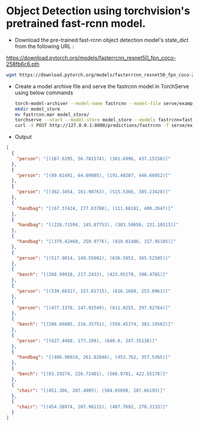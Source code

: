 # Object Detection using torchvision's pretrained fast-rcnn model.

* Download the pre-trained fast-rcnn object detection model's state_dict from the following URL :

https://download.pytorch.org/models/fasterrcnn_resnet50_fpn_coco-258fb6c6.pth

```bash
wget https://download.pytorch.org/models/fasterrcnn_resnet50_fpn_coco-258fb6c6.pth
```

* Create a model archive file and serve the fastrcnn model in TorchServe using below commands

    ```bash
    torch-model-archiver --model-name fastrcnn --model-file serve/examples/object_detector/fast-rcnn/model.py --serialized-file fasterrcnn_resnet50_fpn_coco-258fb6c6.pth --handler object_detector --extra-files serve/examples/object_detector/fast-rcnn/index_to_name.json
    mkdir model_store
    mv fastrcnn.mar model_store/
    torchserve --start --model-store model_store --models fastrcnn=fastrcnn.mar
    curl -X POST http://127.0.0.1:8080/predictions/fastrcnn -T serve/examples/object_detector/fast-rcnn/persons.jpg
    ```
* Output

```json
[
  {
    "person": "[(167.6395, 56.781574), (301.6996, 437.15158)]"
  },
  {
    "person": "[(89.61491, 64.89805), (191.40207, 446.66052)]"
  },
  {
    "person": "[(362.3454, 161.98763), (515.5366, 385.23428)]"
  },
  {
    "handbag": "[(67.37424, 277.63788), (111.68101, 400.2647)]"
  },
  {
    "handbag": "[(228.71594, 145.87753), (303.50656, 231.10513)]"
  },
  {
    "handbag": "[(379.42468, 259.9776), (419.01486, 317.95105)]"
  },
  {
    "person": "[(517.9014, 149.55002), (636.5953, 365.52505)]"
  },
  {
    "bench": "[(268.99918, 217.2433), (423.95178, 390.4785)]"
  },
  {
    "person": "[(539.68317, 157.81715), (616.1689, 253.0961)]"
  },
  {
    "person": "[(477.1378, 147.92549), (611.0255, 297.92764)]"
  },
  {
    "bench": "[(286.66885, 216.35751), (550.45374, 383.19562)]"
  },
  {
    "person": "[(627.4468, 177.199), (640.0, 247.35138)]"
  },
  {
    "handbag": "[(406.96024, 261.82846), (453.762, 357.5365)]"
  },
  {
    "bench": "[(83.19274, 226.72401), (560.9781, 422.55176)]"
  },
  {
    "chair": "[(451.366, 207.4905), (504.65698, 287.66193)]"
  },
  {
    "chair": "[(454.38974, 207.96115), (487.7692, 270.3133)]"
  }
]
```